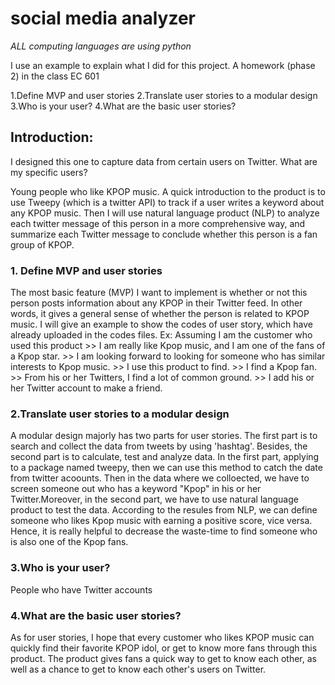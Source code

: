 # social media analyzer

*ALL computing languages are using python*

I use an example to explain what I did for this project. A homework (phase 2) in the class EC 601

1.Define MVP and user stories
2.Translate user stories to a modular design
3.Who is your user?
4.What are the basic user stories?

## Introduction:
I designed this one to capture data from certain users on Twitter. What are my specific users? 

Young people who like KPOP music. A quick introduction to the product is to use Tweepy (which is a twitter API) to track if a user writes a keyword about any KPOP music. Then I will use natural language product (NLP) to analyze each twitter message of this person in a more comprehensive way, and summarize each Twitter message to conclude whether this person is a fan group of KPOP.

### 1. Define MVP and user stories

The most basic feature (MVP) I want to implement is whether or not this person posts information about any KPOP in their Twitter feed. In other words, it gives a general sense of whether the person is related to KPOP music.
I will give an example to show the codes of user story, which have already uploaded in the codes files. Ex: Assuming I am the customer who used this product >> I am really like Kpop music, and I am one of the fans of a Kpop star. >> I am looking forward to looking for someone who has similar interests to Kpop music. >> I use this product to find. >> I find a Kpop fan. >> From his or her Twitters, I find a lot of common ground. >> I add his or her Twitter account to make a friend.


### 2.Translate user stories to a modular design

A modular design majorly has two parts for user stories. The first part is to search and collect the data from tweets by using 'hashtag'. Besides, the second part is to calculate, test and analyze data. In the first part, applying to a package named tweepy, then we can use this method to catch the date from twitter acoounts. Then in the data where we colloected, we have to screen someone out who has a keyword "Kpop" in his or her Twitter.Moreover, in the second part, we have to use natural language product to test the data. According to the resules from NLP, we can define someone who likes Kpop music with earning a positive score, vice versa. Hence, it is really helpful to decrease the waste-time to find someone who is also one of the Kpop fans.

### 3.Who is your user?
People who have Twitter accounts

### 4.What are the basic user stories?
As for user stories, I hope that every customer who likes KPOP music can quickly find their favorite KPOP idol, or get to know more fans through this product. The product gives fans a quick way to get to know each other, as well as a chance to get to know each other's users on Twitter.
